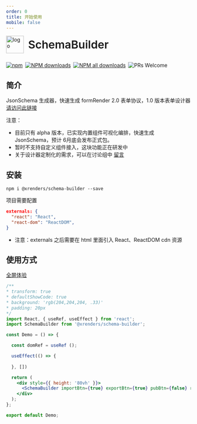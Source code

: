 ```yaml
---
order: 0
title: 开始使用
mobile: false
---
```


<div style="display:flex;align-items:center;margin-bottom:24px">
  <img src="https://img.alicdn.com/tfs/TB17UtINiLaK1RjSZFxXXamPFXa-606-643.png" alt="logo" width="48px"/>
  <span style="font-size:30px;font-weight:600;display:inline-block;margin-left:12px">SchemaBuilder</span>
</div>
<p style="display:flex;justify-content:space-between;width:440px">
  <a href="https://www.npmjs.com/package/@xrenders/schema-builder" target="_blank">
    <img alt="npm" src="https://img.shields.io/npm/v/@xrenders/schema-builder.svg?maxAge=3600&style=flat-square">
  </a>
  <a href="https://npmjs.org/package/@xrenders/schema-builder" target="_blank">
    <img alt="NPM downloads" src="https://img.shields.io/npm/dm/@xrenders/schema-builder.svg?style=flat-square">
  </a>
  <a href="https://npmjs.org/package/@xrenders/schema-builder" target="_blank">
    <img alt="NPM all downloads" src="https://img.shields.io/npm/dt/@xrenders/schema-builder.svg?style=flat-square">
  </a>
  <a>
    <img alt="PRs Welcome" src="https://img.shields.io/badge/PRs-welcome-brightgreen.svg?style=flat-square">
  </a>
</p>

## 简介
JsonSchema 生成器，快速生成 formRender 2.0 表单协议，1.0 版本表单设计器 <a href="https://1.xrender.fun/generator" target="_blank">请访问此链接</a>

注意：
- 目前只有 alpha 版本，已实现内置组件可视化编排，快速生成 JsonSchema，预计 6月底会发布正式包。
- 暂时不支持自定义组件接入，这块功能正在研发中
- 关于设计器定制化的需求，可以在讨论组中 <a href="https://github.com/alibaba/x-render/discussions/1110" target="_blank">留言</a>

## 安装
```shell
npm i @xrenders/schema-builder --save
```

项目需要配置
```json
externals: {
  "react": "React",
  "react-dom": "ReactDOM",
}
```
- 注意：externals 之后需要在 html 里面引入 React、ReactDOM cdn 资源

## 使用方式

<a href="/schema-builder-online" target="_blank">全屏体验</a>

```jsx
/**
* transform: true
* defaultShowCode: true
* background: 'rgb(204,204,204, .33)'
* padding: 20px
*/
import React, { useRef, useEffect } from 'react';
import SchemaBuilder from '@xrenders/schema-builder';

const Demo = () => {

  const domRef = useRef ();

  useEffect(() => {
    
  }, [])

  return (
    <div style={{ height: '80vh' }}>
      <SchemaBuilder importBtn={true} exportBtn={true} pubBtn={false} ref = {domRef}/>
    </div>
  );
};

export default Demo;
```